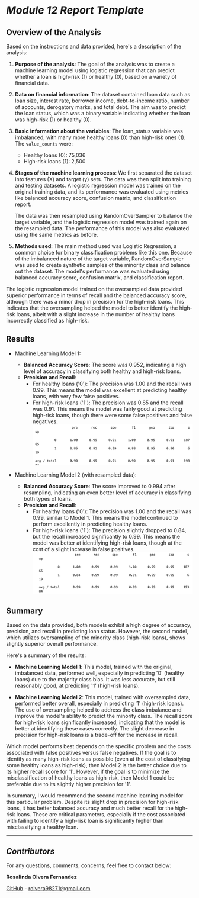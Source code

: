 # *Module 12 Report Template*

## Overview of the Analysis

Based on the instructions and data provided, here's a description of the analysis:

1. **Purpose of the analysis**: The goal of the analysis was to create a machine learning model using logistic regression that can predict whether a loan is high-risk (1) or healthy (0), based on a variety of financial data.

2. **Data on financial information**: The dataset contained loan data such as loan size, interest rate, borrower income, debt-to-income ratio, number of accounts, derogatory marks, and total debt. The aim was to predict the loan status, which was a binary variable indicating whether the loan was high-risk (1) or healthy (0).

3. **Basic information about the variables**: The loan_status variable was imbalanced, with many more healthy loans (0) than high-risk ones (1). The `value_counts` were:
    - Healthy loans (0): 75,036
    - High-risk loans (1): 2,500

4. **Stages of the machine learning process**: We first separated the dataset into features (X) and target (y) sets. The data was then split into training and testing datasets. A logistic regression model was trained on the original training data, and its performance was evaluated using metrics like balanced accuracy score, confusion matrix, and classification report.

    The data was then resampled using RandomOverSampler to balance the target variable, and the logistic regression model was trained again on the resampled data. The performance of this model was also evaluated using the same metrics as before.

5. **Methods used**: The main method used was Logistic Regression, a common choice for binary classification problems like this one. Because of the imbalanced nature of the target variable, RandomOverSampler was used to create synthetic samples of the minority class and balance out the dataset. The model's performance was evaluated using balanced accuracy score, confusion matrix, and classification report.

The logistic regression model trained on the oversampled data provided superior performance in terms of recall and the balanced accuracy score, although there was a minor drop in precision for the high-risk loans. This indicates that the oversampling helped the model to better identify the high-risk loans, albeit with a slight increase in the number of healthy loans incorrectly classified as high-risk.

## Results

* Machine Learning Model 1:
  * **Balanced Accuracy Score**: The score was 0.952, indicating a high level of accuracy in classifying both healthy and high-risk loans.
  * **Precision and Recall**:
    * For healthy loans ('0'): The precision was 1.00 and the recall was 0.99. This means the model was excellent at predicting healthy loans, with very few false positives.
    * For high-risk loans ('1'): The precision was 0.85 and the recall was 0.91. This means the model was fairly good at predicting high-risk loans, though there were some false positives and false negatives. 
    ![model-1](Images/model-1.png)

* Machine Learning Model 2 (with resampled data):
  * **Balanced Accuracy Score**: The score improved to 0.994 after resampling, indicating an even better level of accuracy in classifying both types of loans.
  * **Precision and Recall**:
    * For healthy loans ('0'): The precision was 1.00 and the recall was 0.99, similar to Model 1. This means the model continued to perform excellently in predicting healthy loans.
    * For high-risk loans ('1'): The precision slightly dropped to 0.84, but the recall increased significantly to 0.99. This means the model was better at identifying high-risk loans, though at the cost of a slight increase in false positives.
    ![model-2](Images/model-2.png)


## Summary

Based on the data provided, both models exhibit a high degree of accuracy, precision, and recall in predicting loan status. However, the second model, which utilizes oversampling of the minority class (high-risk loans), shows slightly superior overall performance. 

Here's a summary of the results:

* **Machine Learning Model 1**: This model, trained with the original, imbalanced data, performed well, especially in predicting '0' (healthy loans) due to the majority class bias. It was less accurate, but still reasonably good, at predicting '1' (high-risk loans). 

* **Machine Learning Model 2**: This model, trained with oversampled data, performed better overall, especially in predicting '1' (high-risk loans). The use of oversampling helped to address the class imbalance and improve the model's ability to predict the minority class. The recall score for high-risk loans significantly increased, indicating that the model is better at identifying these cases correctly. The slight decrease in precision for high-risk loans is a trade-off for the increase in recall.

Which model performs best depends on the specific problem and the costs associated with false positives versus false negatives. If the goal is to identify as many high-risk loans as possible (even at the cost of classifying some healthy loans as high-risk), then Model 2 is the better choice due to its higher recall score for '1'. However, if the goal is to minimize the misclassification of healthy loans as high-risk, then Model 1 could be preferable due to its slightly higher precision for '1'.

In summary, I would recommend the second machine learning model for this particular problem. Despite its slight drop in precision for high-risk loans, it has better balanced accuracy and much better recall for the high-risk loans. These are critical parameters, especially if the cost associated with failing to identify a high-risk loan is significantly higher than misclassifying a healthy loan.

---

## *Contributors*

For any questions, comments, concerns, feel free to contact below: 

**Rosalinda Olvera Fernandez**

[GitHub](https://github.com/rolvera05) - rolvera98271@gmail.com
